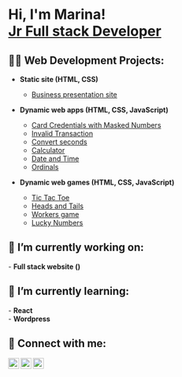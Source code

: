 <h1>Hi, I'm Marina!<br/><a href="https://github.com/marinaSandberg">Jr Full stack Developer</a></h1>

<h2>👨‍💻 Web Development Projects:</h2>

- <b>Static site (HTML, CSS)</b>
  - [Business presentation site](https://marinasandberg.github.io/staticSite/)
  
- <b>Dynamic web apps (HTML, CSS, JavaScript)</b>
  - [Card Credentials with Masked Numbers](https://marinasandberg.github.io/maskCard/)
  - [Invalid Transaction](https://marinasandberg.github.io/transactions/)
  - [Convert seconds](https://marinasandberg.github.io/SecondsToTime/)
  - [Calculator](https://marinasandberg.github.io/calculator/)
  - [Date and Time](https://marinasandberg.github.io/clock/)
  - [Ordinals](https://marinasandberg.github.io/ordinals/)

- <b>Dynamic web games (HTML, CSS, JavaScript)</b>
  - [Tic Tac Toe](https://marinasandberg.github.io/Tic-Tac-Toe/)
  - [Heads and Tails](https://github.com/marinaSandberg/HeadsAndTails/tree/main)
  - [Workers game](https://github.com/marinaSandberg/workers-game)
  - [Lucky Numbers](https://marinasandberg.github.io/joker/)

<h2>🔭 I’m currently working on:</h2>
  - <b>Full stack website ()</b><br/>

<h2>🌱 I’m currently learning:</h2>
  - <b>React</b><br/>
  - <b>Wordpress</b>

<h2> 🤳 Connect with me:</h2>

[<img align="left" alt="JoshMadakor | LinkedIn" width="22px" src="https://cdn.jsdelivr.net/npm/simple-icons@v3/icons/linkedin.svg" />][linkedin]
[<img align="left" alt="JoshMadakor | Facebook" width="22px" src="https://cdn.jsdelivr.net/npm/simple-icons@v3/icons/facebook.svg" />][facebook]
[<img align="left" alt="JoshMadakor | Instagram" width="22px" src="https://cdn.jsdelivr.net/npm/simple-icons@v3/icons/instagram.svg" />][instagram]

[Facebook]: https://www.facebook.com/marina.p13/
[Instagram]: https://www.instagram.com/marina__papadaki/?next=%2F
[linkedin]: https://www.linkedin.com/in/marina-sandberg-papadaki-5a9b49100/
